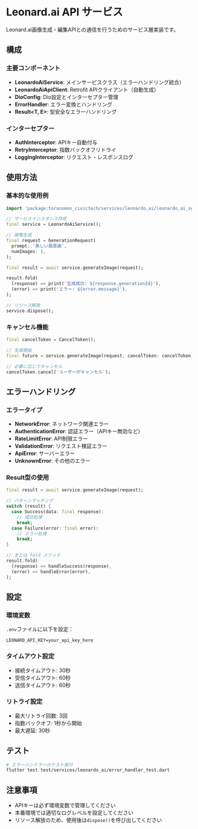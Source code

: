 # Leonard.ai API サービス

Leonard.ai画像生成・編集APIとの通信を行うためのサービス層実装です。

## 構成

### 主要コンポーネント

- **LeonardoAiService**: メインサービスクラス（エラーハンドリング統合）
- **LeonardoAiApiClient**: Retrofit APIクライアント（自動生成）
- **DioConfig**: Dio設定とインターセプター管理
- **ErrorHandler**: エラー変換とハンドリング
- **Result<T, E>**: 型安全なエラーハンドリング

### インターセプター

- **AuthInterceptor**: APIキー自動付与
- **RetryInterceptor**: 指数バックオフリトライ
- **LoggingInterceptor**: リクエスト・レスポンスログ

## 使用方法

### 基本的な使用例

```dart
import 'package:toranomon_civictech/services/leonardo_ai/leonardo_ai_services.dart';

// サービスインスタンス作成
final service = LeonardoAiService();

// 画像生成
final request = GenerationRequest(
  prompt: '美しい風景画',
  numImages: 1,
);

final result = await service.generateImage(request);

result.fold(
  (response) => print('生成成功: ${response.generationId}'),
  (error) => print('エラー: ${error.message}'),
);

// リソース解放
service.dispose();
```

### キャンセル機能

```dart
final cancelToken = CancelToken();

// 生成開始
final future = service.generateImage(request, cancelToken: cancelToken);

// 必要に応じてキャンセル
cancelToken.cancel('ユーザーがキャンセル');
```

## エラーハンドリング

### エラータイプ

- **NetworkError**: ネットワーク関連エラー
- **AuthenticationError**: 認証エラー（APIキー無効など）
- **RateLimitError**: API制限エラー
- **ValidationError**: リクエスト検証エラー
- **ApiError**: サーバーエラー
- **UnknownError**: その他のエラー

### Result型の使用

```dart
final result = await service.generateImage(request);

// パターンマッチング
switch (result) {
  case Success(data: final response):
    // 成功処理
    break;
  case Failure(error: final error):
    // エラー処理
    break;
}

// または fold メソッド
result.fold(
  (response) => handleSuccess(response),
  (error) => handleError(error),
);
```

## 設定

### 環境変数

`.env`ファイルに以下を設定：

```
LEONARD_API_KEY=your_api_key_here
```

### タイムアウト設定

- 接続タイムアウト: 30秒
- 受信タイムアウト: 60秒
- 送信タイムアウト: 60秒

### リトライ設定

- 最大リトライ回数: 3回
- 指数バックオフ: 1秒から開始
- 最大遅延: 30秒

## テスト

```bash
# エラーハンドラーのテスト実行
flutter test test/services/leonardo_ai/error_handler_test.dart
```

## 注意事項

- APIキーは必ず環境変数で管理してください
- 本番環境では適切なログレベルを設定してください
- リソース解放のため、使用後は`dispose()`を呼び出してください